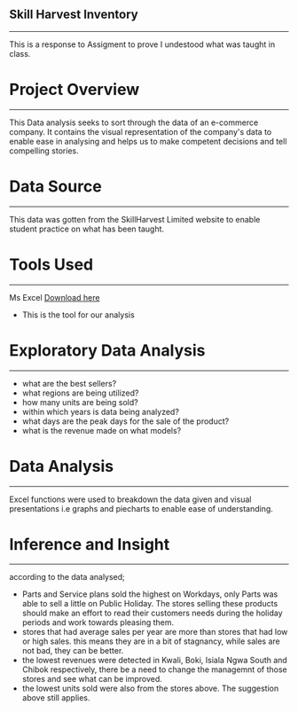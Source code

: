## Skill Harvest Inventory
---
This is a response to Assigment to prove I undestood what was taught in class.
# Project Overview
---
This Data analysis seeks to sort through the data of an e-commerce company. It contains the visual representation of the company's data to enable ease in analysing and helps us to make competent decisions and tell compelling stories.
# Data Source
---
This data was gotten from the SkillHarvest Limited website to enable student practice on what has been taught.
# Tools Used
---
Ms Excel [Download here](https://www.microsoft.com)
- This is the tool for our analysis
# Exploratory Data Analysis
---
- what are the best sellers?
- what regions are being utilized?
- how many units are being sold?
- within which years is data being analyzed?
- what days are the peak days for the sale of the product?
- what is the revenue made on what models?
# Data Analysis
---
Excel functions were used to breakdown the data given and visual presentations i.e graphs and piecharts to enable ease of understanding.





# Inference and Insight
---
according to the data analysed;
- Parts and Service plans sold the highest on Workdays, only Parts was able to sell a little on Public Holiday. The stores selling these products should make an effort to read their customers needs during the holiday periods and work towards pleasing them.
- stores that had average sales per year are more than stores that had low or high sales. this means they are in a bit of stagnancy, while sales are not bad, they can be better.
- the lowest revenues were detected in Kwali, Boki, Isiala Ngwa South and Chibok respectively, there be a need to change the managemnt of those stores and see what can be improved.
- the lowest units sold were also from the stores above. The suggestion above still applies.

